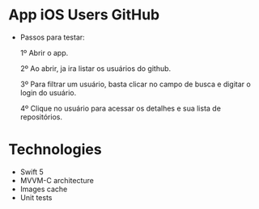 # App iOS Users GitHub

- Passos para testar:
  
  1º Abrir o app.
  
  2º Ao abrir, ja ira listar os usuários do github.
  
  3º Para filtrar um usuário, basta clicar no campo de busca e digitar o login do usuário.
  
  4º Clique no usuário para acessar os detalhes e sua lista de repositórios.
  

# Technologies
- Swift 5
- MVVM-C architecture
- Images cache
- Unit tests
